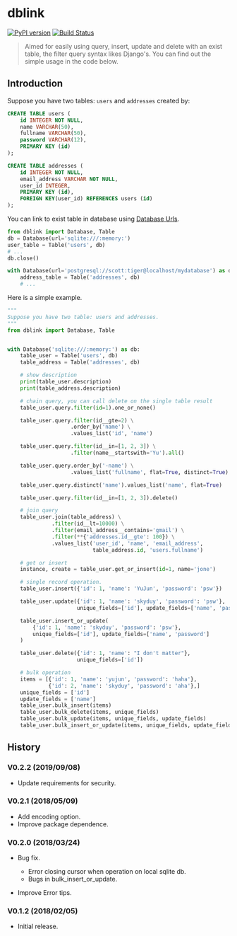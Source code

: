 # dblink

[![PyPI version](https://badge.fury.io/py/dblink.svg)](https://badge.fury.io/py/dblink)
[![Build Status](https://travis-ci.org/skyduy/dblink.svg?branch=master)](https://travis-ci.org/skyduy/dblink)

> Aimed for easily using query, insert, update and delete with an exist table, the filter query syntax likes Django's. You can find out the simple usage in the code below.

## Introduction
Suppose you have two tables: `users` and `addresses` created by:

```sql
CREATE TABLE users (
    id INTEGER NOT NULL,
    name VARCHAR(50),
    fullname VARCHAR(50),
    password VARCHAR(12),
    PRIMARY KEY (id)
);

CREATE TABLE addresses (
    id INTEGER NOT NULL,
    email_address VARCHAR NOT NULL,
    user_id INTEGER,
    PRIMARY KEY (id),
    FOREIGN KEY(user_id) REFERENCES users (id)
);
```

You can link to exist table in database using [Database Urls](http://docs.sqlalchemy.org/en/latest/core/engines.html#database-urls).

```python
from dblink import Database, Table
db = Database(url='sqlite:///:memory:')
user_table = Table('users', db)
# ...
db.close()

with Database(url='postgresql://scott:tiger@localhost/mydatabase') as db:
    address_table = Table('addresses', db)
    # ...
```

Here is a simple example.

```python
"""
Suppose you have two table: users and addresses.
"""
from dblink import Database, Table


with Database('sqlite:///:memory:') as db:
    table_user = Table('users', db)
    table_address = Table('addresses', db)

    # show description
    print(table_user.description)
    print(table_address.description)

    # chain query, you can call delete on the single table result
    table_user.query.filter(id=1).one_or_none()

    table_user.query.filter(id__gte=2) \
                    .order_by('name') \
                    .values_list('id', 'name')

    table_user.query.filter(id__in=[1, 2, 3]) \
                    .filter(name__startswith='Yu').all()

    table_user.query.order_by('-name') \
                    .values_list('fullname', flat=True, distinct=True)

    table_user.query.distinct('name').values_list('name', flat=True)

    table_user.query.filter(id__in=[1, 2, 3]).delete()

    # join query
    table_user.join(table_address) \
              .filter(id__lt=10000) \
              .filter(email_address__contains='gmail') \
              .filter(**{'addresses.id__gte': 100}) \
              .values_list('user_id', 'name', 'email_address',
                           table_address.id, 'users.fullname')

    # get or insert
    instance, create = table_user.get_or_insert(id=1, name='jone')

    # single record operation.
    table_user.insert({'id': 1, 'name': 'YuJun', 'password': 'psw'})

    table_user.update({'id': 1, 'name': 'skyduy', 'password': 'psw'},
                      unique_fields=['id'], update_fields=['name', 'password'])

    table_user.insert_or_update(
        {'id': 1, 'name': 'skyduy', 'password': 'psw'},
        unique_fields=['id'], update_fields=['name', 'password']
    )

    table_user.delete({'id': 1, 'name': "I don't matter"},
                      unique_fields=['id'])

    # bulk operation
    items = [{'id': 1, 'name': 'yujun', 'password': 'haha'},
             {'id': 2, 'name': 'skyduy', 'password': 'aha'},]
    unique_fields = ['id']
    update_fields = ['name']
    table_user.bulk_insert(items)
    table_user.bulk_delete(items, unique_fields)
    table_user.bulk_update(items, unique_fields, update_fields)
    table_user.bulk_insert_or_update(items, unique_fields, update_fields)
```

## History
### V0.2.2 (2019/09/08)
- Update requirements for security.

### V0.2.1 (2018/05/09)

- Add encoding option.
- Improve package dependence.

### V0.2.0 (2018/03/24)

- Bug fix.
  - Error closing cursor when operation on local sqlite db.
  - Bugs in bulk_insert_or_update.

- Improve Error tips.

### V0.1.2 (2018/02/05)

- Initial release.
